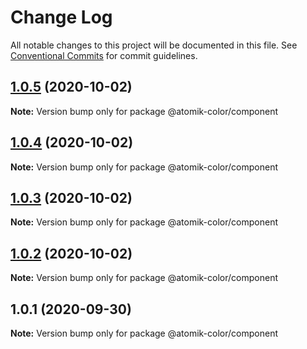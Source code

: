 # Change Log

All notable changes to this project will be documented in this file.
See [Conventional Commits](https://conventionalcommits.org) for commit guidelines.

## [1.0.5](https://github.com/deebov/color-picker/compare/@atomik-color/component@1.0.4...@atomik-color/component@1.0.5) (2020-10-02)

**Note:** Version bump only for package @atomik-color/component





## [1.0.4](https://github.com/deebov/color-picker/compare/@atomik-color/component@1.0.3...@atomik-color/component@1.0.4) (2020-10-02)

**Note:** Version bump only for package @atomik-color/component





## [1.0.3](https://github.com/deebov/color-picker/compare/@atomik-color/component@1.0.2...@atomik-color/component@1.0.3) (2020-10-02)

**Note:** Version bump only for package @atomik-color/component





## [1.0.2](https://github.com/deebov/color-picker/compare/@atomik-color/component@1.0.1...@atomik-color/component@1.0.2) (2020-10-02)

**Note:** Version bump only for package @atomik-color/component





## 1.0.1 (2020-09-30)

**Note:** Version bump only for package @atomik-color/component
